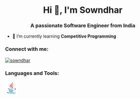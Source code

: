 <h1 align="center">Hi 👋, I'm Sowndhar</h1>
<h3 align="center">A passionate Software Engineer from India</h3>

- 🌱 I’m currently learning **Competitive Programming**

<h3 align="left">Connect with me:</h3>
<p align="left">
<a href="https://linkedin.com/in/sowndhar" target="blank"><img align="center" src="https://raw.githubusercontent.com/rahuldkjain/github-profile-readme-generator/master/src/images/icons/Social/linked-in-alt.svg" alt="sowndhar" height="30" width="40" /></a>
</p>

<h3 align="left">Languages and Tools:</h3>
<p align="left"> <a href="https://www.java.com" target="_blank" rel="noreferrer"> <img src="https://raw.githubusercontent.com/devicons/devicon/master/icons/java/java-original.svg" alt="java" width="40" height="40"/> </a> </p>
